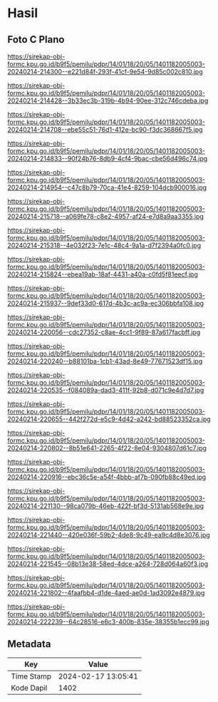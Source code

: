 # Hasil

## Foto C Plano

https://sirekap-obj-formc.kpu.go.id/b9f5/pemilu/pdpr/14/01/18/20/05/1401182005003-20240214-214300--e221d84f-293f-41cf-9e54-9d85c002c810.jpg

https://sirekap-obj-formc.kpu.go.id/b9f5/pemilu/pdpr/14/01/18/20/05/1401182005003-20240214-214428--3b33ec3b-319b-4b94-90ee-312c746cdeba.jpg

https://sirekap-obj-formc.kpu.go.id/b9f5/pemilu/pdpr/14/01/18/20/05/1401182005003-20240214-214708--ebe55c51-76d1-412e-bc90-f3dc368667f5.jpg

https://sirekap-obj-formc.kpu.go.id/b9f5/pemilu/pdpr/14/01/18/20/05/1401182005003-20240214-214833--90f24b76-8db9-4cf4-9bac-cbe56d496c74.jpg

https://sirekap-obj-formc.kpu.go.id/b9f5/pemilu/pdpr/14/01/18/20/05/1401182005003-20240214-214954--c47c8b79-70ca-41e4-8259-104dcb900016.jpg

https://sirekap-obj-formc.kpu.go.id/b9f5/pemilu/pdpr/14/01/18/20/05/1401182005003-20240214-215718--a069fe78-c8e2-4957-af24-e7d8a9aa3355.jpg

https://sirekap-obj-formc.kpu.go.id/b9f5/pemilu/pdpr/14/01/18/20/05/1401182005003-20240214-215318--4e032f23-7e1c-48c4-9a1a-d7f2394a0fc0.jpg

https://sirekap-obj-formc.kpu.go.id/b9f5/pemilu/pdpr/14/01/18/20/05/1401182005003-20240214-215824--ebea19ab-18af-4431-a40a-c0fd5f81eecf.jpg

https://sirekap-obj-formc.kpu.go.id/b9f5/pemilu/pdpr/14/01/18/20/05/1401182005003-20240214-215937--9def33d0-617d-4b3c-ac9a-ec306bbfa108.jpg

https://sirekap-obj-formc.kpu.go.id/b9f5/pemilu/pdpr/14/01/18/20/05/1401182005003-20240214-220056--cdc27352-c8ae-4cc1-9f89-87a617facbff.jpg

https://sirekap-obj-formc.kpu.go.id/b9f5/pemilu/pdpr/14/01/18/20/05/1401182005003-20240214-220240--b88101ba-1cb1-43ad-8e49-77671523df15.jpg

https://sirekap-obj-formc.kpu.go.id/b9f5/pemilu/pdpr/14/01/18/20/05/1401182005003-20240214-220535--f084089a-dad3-411f-92b8-d071c9e4d7d7.jpg

https://sirekap-obj-formc.kpu.go.id/b9f5/pemilu/pdpr/14/01/18/20/05/1401182005003-20240214-220655--442f272d-e5c9-4d42-a242-bd88523352ca.jpg

https://sirekap-obj-formc.kpu.go.id/b9f5/pemilu/pdpr/14/01/18/20/05/1401182005003-20240214-220802--8b51e641-2265-4f22-8e04-9304807d61c7.jpg

https://sirekap-obj-formc.kpu.go.id/b9f5/pemilu/pdpr/14/01/18/20/05/1401182005003-20240214-220916--ebc36c5e-a54f-4bbb-af7b-090fb88c49ed.jpg

https://sirekap-obj-formc.kpu.go.id/b9f5/pemilu/pdpr/14/01/18/20/05/1401182005003-20240214-221130--98ca079b-46eb-422f-bf3d-5131ab568e9e.jpg

https://sirekap-obj-formc.kpu.go.id/b9f5/pemilu/pdpr/14/01/18/20/05/1401182005003-20240214-221440--420e036f-59b2-4de8-9c49-ea9c4d8e3076.jpg

https://sirekap-obj-formc.kpu.go.id/b9f5/pemilu/pdpr/14/01/18/20/05/1401182005003-20240214-221545--08b13e38-58ed-4dce-a264-728d064a60f3.jpg

https://sirekap-obj-formc.kpu.go.id/b9f5/pemilu/pdpr/14/01/18/20/05/1401182005003-20240214-221802--4faafbb4-d1de-4aed-ae0d-1ad3092e4879.jpg

https://sirekap-obj-formc.kpu.go.id/b9f5/pemilu/pdpr/14/01/18/20/05/1401182005003-20240214-222239--64c28516-e6c3-400b-835e-38355b1ecc99.jpg


## Metadata

| Key        | Value               |
| ---------- | ------------------- |
| Time Stamp | 2024-02-17 13:05:41 |
| Kode Dapil | 1402                |



